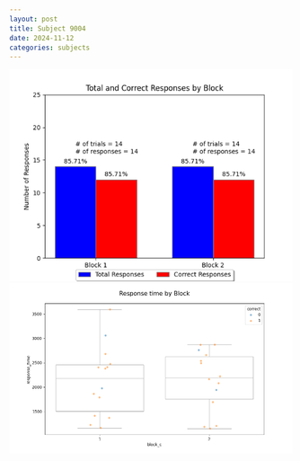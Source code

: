 ```yaml
---
layout: post
title: Subject 9004
date: 2024-11-12
categories: subjects
---
```


![](data/9004/run-15/9004_ATS_responses.png)
![](data/9004/run-15/9004_ATS_rt.png)
